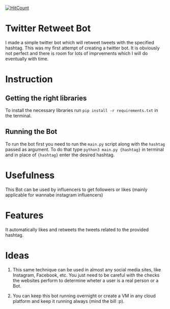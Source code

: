 
[![HitCount](http://hits.dwyl.io/debdutgoswami/twitter-retweet-bot.svg)](http://hits.dwyl.io/debdutgoswami/twitter-retweet-bot)

# Twitter Retweet Bot </br>

I made a simple twitter bot which will retweet tweets with the specified hashtag. This was my first attempt of creating a twitter bot. It is obviously not perfect and there is room for lots of imprvements which I will do eventually with time.</br>

# Instruction

## Getting the right libraries

To install the necessary libraries run ```pip install -r requirements.txt``` in the terminal.</br>

## Running the Bot

To run the bot first you need to run the ```main.py``` script along with the ```hashtag``` passed as argument. To do that type ```python3 main.py {hashtag}``` in terminal and in place of ```{hashtag}``` enter the desired hashtag. </br>

# Usefulness

This Bot can be used by influencers to get followers or likes (mainly applicable for wannabe instagram influencers)</br>

# Features

It automatically likes and retweets the tweets related to the provided hashtag.</br>

# Ideas

1. This same technique can be used in almost any social media sites, like Instagram, Facebook, etc. You just need to be careful with the checks the websites perform to determine wheter a user is a real person or a Bot.</br>

2. You can keep this bot running overnight or create a VM in any cloud platform and keep it running always (mind the bill :p). </br>
